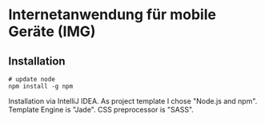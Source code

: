 # Internetanwendung für mobile Geräte (IMG)

## Installation
```
# update node
npm install -g npm

```

Installation via IntelliJ IDEA.
As project template I chose "Node.js and npm".
Template Engine is "Jade".
CSS preprocessor is "SASS".
